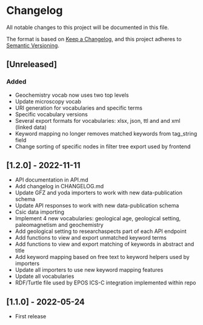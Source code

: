 # Changelog

All notable changes to this project will be documented in this file.

The format is based on [Keep a Changelog](https://keepachangelog.com/en/1.0.0/),
and this project adheres to [Semantic Versioning](https://semver.org/spec/v2.0.0.html).

## [Unreleased]

### Added 
- Geochemistry vocab now uses two top levels
- Update microscopy vocab
- URI generation for vocabularies and specific terms
- Specific vocabulary versions
- Several export formats for vocabularies: xlsx, json, ttl and and xml (linked data)
- Keyword mapping no longer removes matched keywords from tag_string field
- Change sorting of specific nodes in filter tree export used by frontend

## [1.2.0] - 2022-11-11

- API documentation in API.md
- Add changelog in CHANGELOG.md
- Update GFZ and yoda importers to work with new data-publication schema
- Update API responses to work with new data-publication schema
- Csic data importing
- Implement 4 new vocabularies: geological age, geological setting, paleomagnetism and geochemistry
- Add geological setting to researchaspects part of each API endpoint
- Add functions to view and export unmatched keyword terms
- Add functions to view and export matching of keywords in abstract and title
- Add keyword mapping based on free text to keyword helpers used by importers
- Update all importers to use new keyword mapping features
- Update all vocabularies
- RDF/Turtle file used by EPOS ICS-C integration implemented within repo

## [1.1.0] - 2022-05-24

- First release
